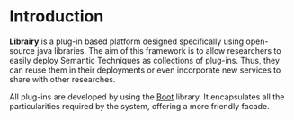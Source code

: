 # Introduction
**Librairy** is a plug-in based platform designed specifically using open-source java libraries. The aim of this framework is to allow researchers to easily deploy Semantic Techniques as collections of plug-ins. Thus, they can reuse them in their deployments or even incorporate new services to share with other researches. 

All plug-ins are developed by using the [Boot](https://github.com/librairy/boot) library. It encapsulates all the particularities required by the system, offering a more friendly facade.
